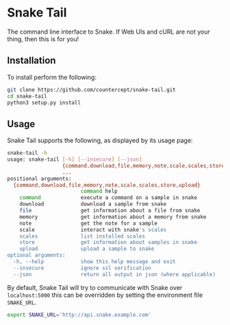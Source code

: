 # Snake Tail

The command line interface to Snake. If Web UIs and cURL are not your thing, then this is for you!

## Installation

To install perform the following:

```bash
git clone https://github.com/countercept/snake-tail.git
cd snake-tail
python3 setup.py install
```

## Usage

Snake Tail supports the following, as displayed by its usage page:

```bash
snake-tail -h
usage: snake-tail [-h] [--insecure] [--json]
                  {command,download,file,memory,note,scale,scales,store,upload}
                  ...
positional arguments:
  {command,download,file,memory,note,scale,scales,store,upload}
                        command help
    command             execute a command on a sample in snake
    download            download a sample from snake
    file                get information about a file from snake
    memory              get information about a memory from snake
    note                get the note for a sample
    scale               interact with snake's scales
    scales              list installed scales
    store               get information about samples in snake
    upload              upload a sample to snake
optional arguments:
  -h, --help            show this help message and exit
  --insecure            ignore ssl verification
  --json                return all output in json (where applicable)

```

By default, Snake Tail will try to communicate with Snake over `localhost:5000` this can be overridden by setting the environment file `SNAKE_URL`.

```bash
export SNAKE_URL='http://api.snake.example.com'
```
